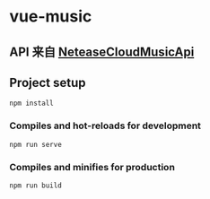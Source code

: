 # vue-music

## API 来自 [NeteaseCloudMusicApi](https://neteasecloudmusicapi.vercel.app/#/?id=neteasecloudmusicapi)

## Project setup

```
npm install
```

### Compiles and hot-reloads for development

```
npm run serve
```

### Compiles and minifies for production

```
npm run build
```
